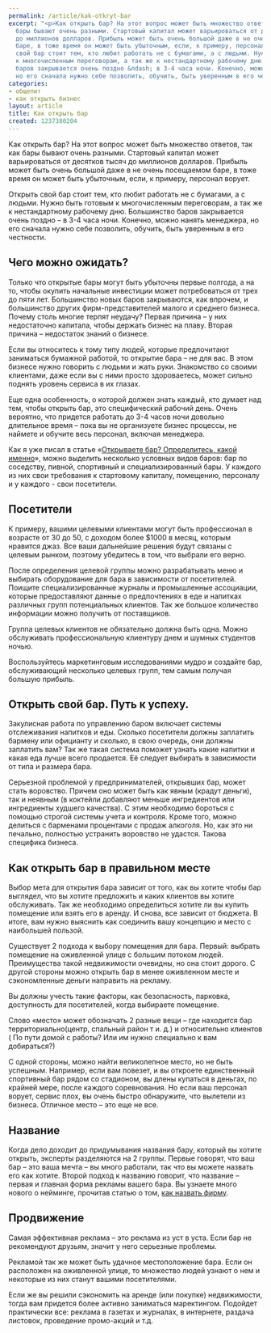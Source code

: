 ```yaml
---
permalink: /article/kak-otkryt-bar
excerpt: "<p>Как открыть бар? На этот вопрос может быть множество ответов, так как
  бары бывают очень разными. Стартовый капитал может варьироваться от десятков тысяч
  до миллионов долларов. Прибыль может быть очень большой даже в не очень посещаемом
  баре, в тоже время он может быть убыточным, если, к примеру, персонал ворует.</p>\r\n<p>Открыть
  свой бар стоит тем, кто любит работать не с бумагами, а с людьми. Нужно быть готовым
  к многочисленным переговорам, а так же к нестандартному рабочему дню. Большинство
  баров закрывается очень поздно &ndash; в 3-4 часа ночи. Конечно, можно нанять менеджера,
  но его сначала нужно себе позволить, обучить, быть уверенным в его честности.</p>"
categories:
- общепит
- как открыть бизнес
layout: article
title: Как открыть бар
created: 1237380204
---
```

Как открыть бар? На этот вопрос может быть множество ответов, так как бары бывают очень разными. Стартовый капитал может варьироваться от десятков тысяч до миллионов долларов. Прибыль может быть очень большой даже в не очень посещаемом баре, в тоже время он может быть убыточным, если, к примеру, персонал ворует.

Открыть свой бар стоит тем, кто любит работать не с бумагами, а с людьми. Нужно быть готовым к многочисленным переговорам, а так же к нестандартному рабочему дню. Большинство баров закрывается очень поздно – в 3-4 часа ночи. Конечно, можно нанять менеджера, но его сначала нужно себе позволить, обучить, быть уверенным в его честности.

## Чего можно ожидать? ##

Только что открытые бары могут быть убыточны первые полгода, а на то, чтобы окупить начальные инвестиции может потребоваться от трех до пяти лет. Большинство новых баров закрываются, как впрочем, и большинство других фирм-представителей малого и среднего бизнеса. Почему столь многие терпят неудачу? Первая причина – у них недостаточно капитала, чтобы держать бизнес на плаву. Вторая причина – недостаток знаний о бизнесе.

Если вы относитесь к тому типу людей, которые предпочитают заниматься бумажной работой, то открытие бара – не для вас. В этом бизнесе нужно говорить с людьми и жать руки. Знакомство со своими клиентами, даже если вы с ними просто здороваетесь, может сильно поднять уровень сервиса в их глазах.

Еще одна особенность, о которой должен знать каждый, кто думает над тем, чтобы открыть бар, это специфический рабочий день. Очень вероятно, что придется работать до 3-4 часов ночи довольно длительное время – пока вы не организуете бизнес процессы, не наймете и обучите весь персонал, включая менеджера.

Как я уже писал в статье «[Открываете бар? Определитесь, какой именно][_ _ _]», можно выделить несколько условных видов баров: бар по соседству, пивной, спортивный и специализированный бары. У каждого из них свои требования к стартовому капиталу, помещению, персоналу и у каждого - свои посетители.

## Посетители ##

К примеру, вашими целевыми клиентами могут быть профессионал в возрасте от 30 до 50, с доходом более $1000 в месяц, которым нравится джаз. Все ваши дальнейшие решения будут связаны с целевым рынком, поэтому убедитесь в том, что выбрали его верно.

После определения целевой группы можно разрабатывать меню и выбирать оборудование для бара в зависимости от посетителей. Поищите специализированные журналы и промышленные ассоциации, которые предоставляют данные о предпочтениях в еде и напитках различных групп потенциальных клиентов. Так же большое количество информации можно получить от поставщиков.

Группа целевых клиентов не обязательно должна быть одна. Можно обслуживать профессиональную клиентуру днем и шумных студентов ночью.

Воспользуйтесь маркетинговым исследованиями мудро и создайте бар, обслуживающий несколько целевых групп, тем самым получая большую прибыль.

## Открыть свой бар. Путь к успеху. ##

Закулисная работа по управлению баром включает системы отслеживания напитков и еды. Сколько посетители должны заплатить бармену или официанту и сколько, в свою очередь, они должны заплатить вам? Так же такая система поможет узнать какие напитки и какая еда лучше всего продается. Её следует выбирать в зависимости от типа и размера бара.

Серьезной проблемой у предпринимателей, открывших бар, может стать воровство. Причем оно может быть как явным (крадут деньги), так и неявным (в коктейли добавляют меньше ингредиентов или ингредиенты худшего качества). С этим необходимо бороться с помощью строгой системы учета и контроля. Кроме того, можно делиться с барменами процентами с продаж алкоголя. Но, как это ни печально, полностью устранить воровство не удастся. Такова специфика бизнеса.

## Как открыть бар в правильном месте ##

Выбор мета для открытия бара зависит от того, как вы хотите чтобы бар выглядел, что вы хотите предложить и каких клиентов вы хотите обслуживать. Так же необходимо определиться хотите ли вы купить помещение или взять его в аренду. И снова, все зависит от бюджета. В итоге, вам нужно выяснить как соединить вашу концепцию и место с наибольшей пользой.

Существует 2 подхода к выбору помещения для бара. Первый: выбрать помещение на оживленной улице с большим потоком людей. Преимущества такой недвижимости очевидны, но она стоит дорого. С другой стороны можно открыть бар в менее оживленном месте и сэкономленные деньги направить на рекламу.

Вы должны учесть такие факторы, как безопасность, парковка, доступность для посетителей, когда выбираете помещение.

Слово «место» может обозначать 2 разные вещи – где находится бар территориально(центр, спальный район т и. д.) и относительно клиентов ( По пути домой с работы? Или им нужно специально к вам добираться?)

С одной стороны, можно найти великолепное место, но не быть успешным. Например, если вам повезет, и вы откроете единственный спортивный бар рядом со стадионом, вы длены купаться в деньгах, по крайней мере, после каждого соревнования. Но если ваш персонал ворует, сервис плох, вы очень быстро обнаружите, что вылетели из бизнеса. Отличное место – это еще не все.

## Название ##

Когда дело доходит до придумывания названия бару, который вы хотите открыть, эксперты разделяются на 2 группы. Первые говорят, что ваш бар – это ваша мечта – вы много работали, так что вы можете назвать его как хотите. Второй подход к названию говорит, что название – первая и главная форма рекламы вашего бара. Вы узнаете много нового о нейминге, прочитав статью о том, [как назвать фирму][Link 1].

## Продвижение ##

Самая эффективная реклама – это реклама из уст в уста. Если бар не рекомендуют друзьям, значит у него серьезные проблемы.

Рекламой так же может быть удачное местоположение бара. Если он расположен на оживленной улице, то множество людей узнают о нем и некоторые из них станут вашими посетителями.

Если же вы решили сэкономить на аренде (или покупке) недвижимости, тогда вам придется более активно заниматься маректингом. Подойдет практически все: реклама в газетах и журналах, в интернете, раздача листовок, проведение промо-акций и т.д.  
 


[_ _ _]: http://www.business101.ru/article/открываете-бар-определитесь-какой-именно
[Link 1]: http://www.business101.ru/article/как-назвать-фирму

